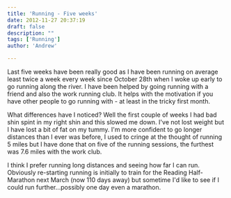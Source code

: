 ```yaml
---
title: 'Running - Five weeks'
date: 2012-11-27 20:37:19
draft: false
description: ""
tags: ['Running']
author: 'Andrew'

---
```


Last five weeks have been really good as I have been running on average least twice a week every week since October 28th when I woke up early to go running along the river. I have been helped by going running with a friend and also the work running club. It helps with the motivation if you have other people to go running with - at least in the tricky first month.

What differences have I noticed? Well the first couple of weeks I had bad shin spint in my right shin and this slowed me down. I've not lost weight but I have lost a bit of fat on my tummy. I'm more confident to go longer distances than I ever was before, I used to cringe at the thought of running 5 miles but I have done that on five of the running sessions, the furthest was 7.6 miles with the work club.

I think I prefer running long distances and seeing how far I can run. Obviously re-starting running is initially to train for the Reading Half-Marathon next March (now 110 days away) but sometime I'd like to see if I could run further...possibly one day even a marathon.
